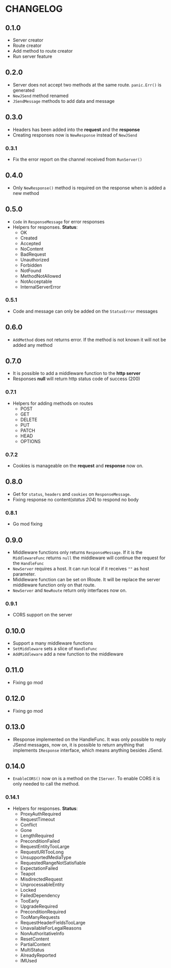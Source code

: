 # CHANGELOG 

## 0.1.0

* Server creator
* Route creator
* Add method to route creator
* Run server feature 

## 0.2.0

* Server does not accept two methods at the same route. `panic.Err()` is generated
* `NewJSend` method renamed
* `JSendMessage` methods to add data and message

## 0.3.0

* Headers has been added into the **request** and the **response**
* Creating responses now is `NewResponse` instead of `NewJSend`

### 0.3.1

* Fix the error report on the channel received from `RunServer()`

## 0.4.0

* Only `NewResponse()` method is required on the response when is added a new method

## 0.5.0

* `Code` in `ResponseMessage` for error responses
* Helpers for responses. **Status**:
    * OK
    * Created
    * Accepted
    * NoContent
    * BadRequest
    * Unauthorized
    * Forbidden
    * NotFound
    * MethodNotAllowed
    * NotAcceptable
    * InternalServerError

### 0.5.1

* Code and message can only be added on the `StatusError` messages

## 0.6.0

* `AddMethod` does not returns error. If the method is not known it will not be added any method

## 0.7.0

* It is possible to add a middleware function to the **http server**
* Responses **null** will return http status code of success (200)

### 0.7.1

* Helpers for adding methods on routes
    * POST
    * GET
    * DELETE
    * PUT
    * PATCH
    * HEAD
    * OPTIONS

### 0.7.2

* Cookies is manageable on the **request** and **response** now on.

## 0.8.0

* Get for `status`, `headers` and `cookies` on `ResponseMessage`.
* Fixing response no content(_status 204_) to respond no body

### 0.8.1

* Go mod fixing

## 0.9.0

* Middleware functions only returns `ResponseMessage`. If it is the `MiddlewareFunc` returns `null` the middleware will
continue the request for the `HandleFunc`
* `NewServer` requires a host. It can run local if it receives `""` as host parameter.
* Middleware function can be set on IRoute. It will be replace the server middleware function only on that route.
* `NewServer` and `NewRoute` return only interfaces now on.

### 0.9.1

* CORS support on the server

## 0.10.0

* Support a many middleware functions
* `SetMiddleware` sets a slice of `HandleFunc`
* `AddMiddleware` add a new function to the middleware

## 0.11.0

* Fixing go mod

## 0.12.0

* Fixing go mod

## 0.13.0 

* IResponse implemented on the HandleFunc. It was only possible to reply JSend messages, now on, it is possible to
return anything that implements `IResponse` interface, which means anything besides JSend.

## 0.14.0

* `EnableCORS()` now on is a method on the `IServer`. To enable CORS it is only needed to call the method.

### 0.14.1

* Helpers for responses. **Status**: 
    * ProxyAuthRequired
    * RequestTimeout
    * Conflict
    * Gone
    * LengthRequired
    * PreconditionFailed
    * RequestEntityTooLarge
    * RequestURITooLong
    * UnsupportedMediaType
    * RequestedRangeNotSatisfiable
    * ExpectationFailed
    * Teapot
    * MisdirectedRequest
    * UnprocessableEntity
    * Locked
    * FailedDependency
    * TooEarly
    * UpgradeRequired
    * PreconditionRequired
    * TooManyRequests
    * RequestHeaderFieldsTooLarge
    * UnavailableForLegalReasons
    * NonAuthoritativeInfo
    * ResetContent
    * PartialContent
    * MultiStatus
    * AlreadyReported
    * IMUsed
